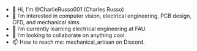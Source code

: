 - 👋 Hi, I’m @CharlieRusso001 (Charles Russo)
- 👀 I’m interested in computer vision, electrical engineering, PCB design, CFD, and mechanical sims.
- 🌱 I’m currently learning electrical engineering at FAU.
- 💞️ I’m looking to collaborate on anything cool.
- 📫 How to reach me: mechanical_artisan on Discord.

<!---
CharlieRusso001/CharlieRusso001 is a ✨ special ✨ repository because its `README.md` (this file) appears on your GitHub profile.
You can click the Preview link to take a look at your changes.
--->
